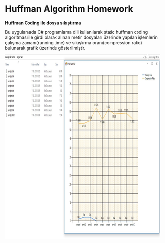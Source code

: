 # Huffman Algorithm Homework
<strong>Huffman Coding ile dosya sıkıştırma</strong>


Bu uygulamada C# programlama dili kullanılarak static huffman coding algoritması ile
girdi olarak alınan metin dosyaları üzerinde yapılan işlemlerin çalışma zamanı(running time)
ve sıkıştırma oranı(compression ratio) bulunarak grafik üzerinde gösterilmiştir.

<img src="ekrangoruntusu.jpg" width="600" height="600" />

